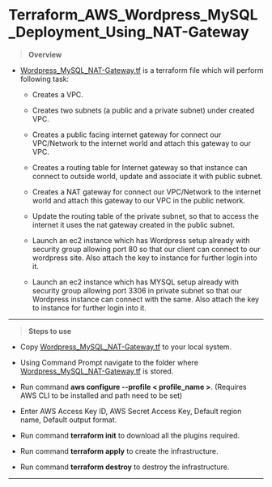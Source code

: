 # Terraform_AWS_Wordpress_MySQL_Deployment_Using_NAT-Gateway
>**Overview**
* [Wordpress_MySQL_NAT-Gateway.tf](https://github.com/Icyshaman/Terraform_AWS_Wordpress_MySQL_Deployment_Using_NAT-Gateway/blob/master/Wordpress_MySQL_NAT-Gateway.tf) is a terraform file which will perform following task:
    
    * Creates a VPC.
    
    * Creates two subnets (a public and a private subnet) under created VPC.

    * Creates a public facing internet gateway for connect our VPC/Network to the internet world and attach this gateway to our VPC.

    * Creates a routing table for Internet gateway so that instance can connect to outside world, update and associate it with public subnet.

    * Creates a NAT gateway for connect our VPC/Network to the internet world and attach this gateway to our VPC in the public network.

    * Update the routing table of the private subnet, so that to access the internet it uses the nat gateway created in the public subnet.

    * Launch an ec2 instance which has Wordpress setup already with security group allowing port 80 so that our client can connect to our wordpress site. Also attach the key to instance for further login into it.

    * Launch an ec2 instance which has MYSQL setup already with security group allowing port 3306 in private subnet so that our Wordpress instance can connect with the same. Also attach the key to instance for further login into it.
***
>**Steps to use**
* Copy [Wordpress_MySQL_NAT-Gateway.tf](https://github.com/Icyshaman/Terraform_AWS_Wordpress_MySQL_Deployment_Using_NAT-Gateway/blob/master/Wordpress_MySQL_NAT-Gateway.tf) to your local system.

* Using Command Prompt navigate to the folder where [Wordpress_MySQL_NAT-Gateway.tf](https://github.com/Icyshaman/Terraform_AWS_Wordpress_MySQL_Deployment_Using_NAT-Gateway/blob/master/Wordpress_MySQL_NAT-Gateway.tf) is stored.

* Run command **aws configure --profile < profile_name >**. (Requires AWS CLI to be installed and path need to be set)

* Enter AWS Access Key ID, AWS Secret Access Key, Default region name, Default output format.

* Run command **terraform init** to download all the plugins required.

* Run command **terraform apply** to create the infrastructure.

* Run command **terraform destroy** to destroy the infrastructure.
***
